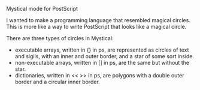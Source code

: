 Mystical mode for PostScript

I wanted to make a programming language that resembled magical circles. This is more like a way to write PostScript that looks like a magical circle. 

There are three types of circles in Mystical:
* executable arrays, written in {} in ps, are represented as circles of text and sigils, with an inner and outer border, and a star of some sort inside.
* non-executable arrays, written in [] in ps, are the same but without the star.
* dictionaries, written in << >> in ps, are polygons with a double outer border and a circular inner border. 
